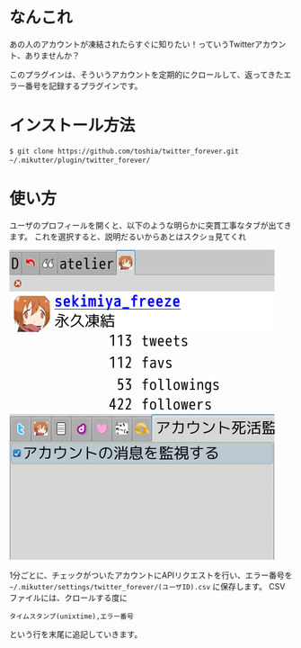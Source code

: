 # なんこれ

あの人のアカウントが凍結されたらすぐに知りたい！っていうTwitterアカウント、ありませんか？

このプラグインは、そういうアカウントを定期的にクロールして、返ってきたエラー番号を記録するプラグインです。

# インストール方法

    $ git clone https://github.com/toshia/twitter_forever.git ~/.mikutter/plugin/twitter_forever/

# 使い方

ユーザのプロフィールを開くと、以下のような明らかに突貫工事なタブが出てきます。
これを選択すると、説明だるいからあとはスクショ見てくれ

![](https://github.com/toshia/twitter_forever/blob/screenshot/screenshot.png?raw=true)

1分ごとに、チェックがついたアカウントにAPIリクエストを行い、エラー番号を `~/.mikutter/settings/twitter_forever/(ユーザID).csv` に保存します。
CSVファイルには、クロールする度に

    タイムスタンプ(unixtime),エラー番号

という行を末尾に追記していきます。
